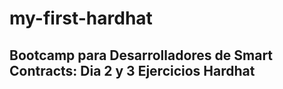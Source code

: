 # my-first-hardhat
## Bootcamp para Desarrolladores de Smart Contracts: Dia 2 y 3 Ejercicios Hardhat
